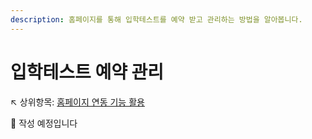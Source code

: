 ```yaml
---
description: 홈페이지를 통해 입학테스트를 예약 받고 관리하는 방법을 알아봅니다.
---
```


# 입학테스트 예약 관리

↖ 상위항목: [홈페이지 연동 기능 활용](./)

🚧 작성 예정입니다
